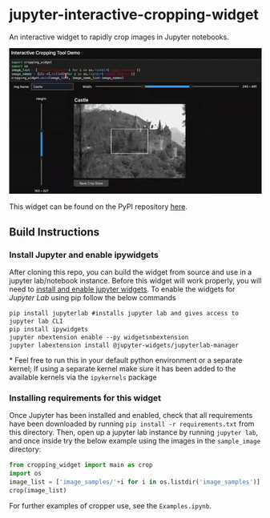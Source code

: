 # jupyter-interactive-cropping-widget
An interactive widget to rapidly crop images in Jupyter notebooks.

![gif cropper](example_cropper.gif)

This widget can be found on the PyPI repository [here]('').

## Build Instructions
### Install Jupyter and enable ipywidgets
After cloning this repo, you can build the widget from source and use in a jupyter lab/notebook instance. Before this widget will work properly, you will need to [install and enable jupyter widgets](https://ipywidgets.readthedocs.io/en/stable/user_install.html). To enable the widgets for *Jupyter Lab* using pip follow the below commands

```
pip install jupyterlab #installs jupyter lab and gives access to jupyter lab CLI
pip install ipywidgets
jupyter nbextension enable --py widgetsnbextension
jupyter labextension install @jupyter-widgets/jupyterlab-manager
```
\* Feel free to run this in your default python environment or a separate kernel; If using a separate kernel make sure it has been added to the available kernels via the `ipykernels` package

### Installing requirements for this widget
Once Jupyter has been installed and enabled, check that all requirements have been downloaded by running `pip install -r requirements.txt` from this directory. Then, open up a jupyter lab instance by running `jupyter lab`, and once inside try the below example using the images in the `sample_image` directory:

```python
from cropping_widget import main as crop
import os
image_list = ['image_samples/'+i for i in os.listdir('image_samples')]
crop(image_list)
```
For further examples of cropper use, see the `Examples.ipynb`.

